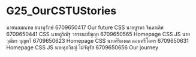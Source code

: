 # G25_OurCSTUStories
นายนภมณฑล ธนานุรักษ์ 6709650417 Our future CSS
นายบูรพา จินดาเลิศ 6709650441 CSS
นายภูริณัฐ วรรธนะธัญญา 6709650565 Homepage CSS JS
นายวุฒิกร บุญทวี 6709650623 Homepage CSS
นายศิริมงคล ดอนศรีโคตร 6709650631 Homepage CSS JS
นายศุภวิชญ์ ไม้จัตุรัส 6709650656 Our journey
